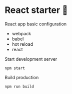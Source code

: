 # React starter 🚀

React app basic configuration

- webpack
- babel
- hot reload
- react

Start development server

```
npm start
```

Build production

```
npm run build
```
